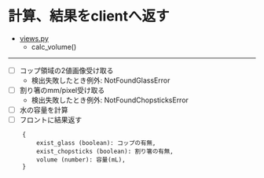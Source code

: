 # 計算、結果をclientへ返す

- [views.py](/measurevolume/views.py)
    - calc_volume()

---

- [ ] コップ領域の2値画像受け取る
    - 検出失敗したとき例外: NotFoundGlassError
- [ ] 割り箸のmm/pixel受け取る
    - 検出失敗したとき例外: NotFoundChopsticksError
- [ ] 水の容量を計算
- [ ] フロントに結果返す

```
    {
        exist_glass (boolean): コップの有無,
        exist_chopsticks (boolean): 割り箸の有無,
        volume (number): 容量(mL),
    }
```
